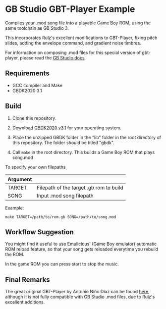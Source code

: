 # GB Studio GBT-Player Example
Compiles your .mod song file into a playable Game Boy ROM, using the same toolchain as GB Studio 3.

This incorporates Rulz's excellent modifications to GBT-Player, fixing pitch slides, adding the envelope command, and gradient noise timbres.

For information on composing .mod files for this special version of gbt-player, please read the [GB Studio docs](https://www.gbstudio.dev/docs/assets/music/music-gbt).

## Requirements
- GCC compiler and Make
- GBDK2020 3.1

## Build
1. Clone this repository.

2. Download [GBDK2020 v3.1](https://github.com/gbdk-2020/gbdk-2020/releases/tag/v3.1) for your operating system.

3. Place the unzipped GBDK folder in the "lib" folder in the root directory of this repository. The folder should be titled "gbdk".

4. Call `make` in the root directory. This builds a Game Boy ROM that plays song.mod

To specify your own filepaths

| Argument | |
| -------- |-|
| TARGET   | Filepath of the target .gb rom to build |
| SONG     | Input .mod song filepath |

Example:

`make TARGET=/path/to/rom.gb SONG=/path/to/song.mod`

## Workflow Suggestion

You might find it useful to use Emulicious' (Game Boy emulator) automatic ROM reload feature, so that your song gets reloaded everytime you rebuild the ROM. 

In the game ROM you can press start to stop the music.

## Final Remarks

The great original GBT-Player by Antonio Niño Díaz can be found [here](https://github.com/AntonioND/gbt-player), although it is not fully compatible with GB Studio .mod files, due to Rulz's excellent additions.

